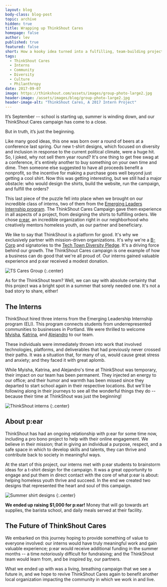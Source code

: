 ```yaml
---
layout: blog
body-class: blog-post
topic: archive
hidden: true
title: Wrapping up ThinkShout Cares
homepage: false
author: lev
published: true
featured: false
short: How a kooky idea turned into a fulfilling, team-building project.
tags:
  - ThinkShout Cares
  - Interns
  - Community
  - Diversity
  - Culture
  - Philanthropy
date: 2017-09-07
image: https://thinkshout.com/assets/images/group-photo-large2.jpg
header-image: /assets/images/blog/group-photo-large2.jpg
header-image-alt: "ThinkShout Cares, A 2017 Intern Project"
---
```


It’s September -- school is starting up, summer is winding down, and our ThinkShout Cares campaign has come to a close.

But in truth, it’s just the beginning.

Like many good ideas, this one was born over a round of beers at a conference last spring. Our new t-shirt designs, which focused on diversity and inclusion in response to the current political climate, were a huge hit. So, I joked, why not sell them year round? It's one thing to get free swag at a conference, it's entirely another to buy something on your own time and dime. Then someone else suggested to have all proceeds benefit a nonprofit, so the incentive for making a purchase goes well beyond just getting a cool shirt. Now this was getting interesting, but we still had a major obstacle: who would design the shirts, build the website, run the campaign, and fulfill the orders?

This last piece of the puzzle fell into place when we brought on our incredible class of interns, two of them from the [Emerging Leaders Internship program](http://emergingleadersinternship.org/). The ThinkShout Cares Campaign gave them experience in all aspects of a project, from designing the shirts to fulfilling orders. We chose [p:ear](http://pearmentor.org/), an incredible organization right in our neighborhood who creatively mentors homeless youth, as our partner and beneficiary.

We like to say that ThinkShout is a platform for good. It's why we exclusively partner with mission-driven organizations. It's why we're a [B-Corp](https://www.bcorporation.net/community/thinkshout-inc) and signatories to the [Tech Town Diversity Pledge](http://techtownportland.com/pledge/). It's a driving force behind our growth. The ThinkShout Cares campaign is one example of how a business can do good that we're all proud of. Our interns gained valuable experience and p:ear received a modest donation.

![TS Cares Group](/assets/images/blog/ts-cares-group.jpg)
{:.center}

As for the ThinkShout team? Well, we can say with absolute certainty that this project was a bright spot in a summer that sorely needed one. It's not a bad story to share, either!

## The Interns

ThinkShout hired three interns from the Emerging Leadership Internship program (ELI). This program connects students from underrepresented communities to businesses in Portland. We were thrilled to welcome [Myisha](https://thinkshout.com/blog/2017/08/coding-for-good/), [Katrina](https://thinkshout.com/blog/2017/08/thinkshout-cares-and-so-can-you/), and [Alejandro](https://thinkshout.com/blog/2017/08/designing-for-a-cause/) to our team.

These individuals were immediately thrown into work that involved technologies, platforms, and deliverables that had previously never crossed their paths. It was a situation that, for many of us, would cause great stress and anxiety; and they faced it with great aplomb.

While Myisha, Katrina, and Alejandro's time at ThinkShout was temporary, their impact on our team has been permanent. They injected an energy to our office; and their humor and warmth has been missed since they departed to start school again in their respective locations. But we'll be following along in their journeys to see all the wonderful things they do -- because their time at ThinkShout was just the beginning!

![ThinkShout interns](/assets/images/blog/interns.png)
{:.center}

## About p:ear

ThinkShout has had an ongoing relationship with p:ear for some time now, including a pro bono project to help with their online engagement. We believe in their mission; that in giving an individual a purpose, respect, and a safe space in which to develop skills and talents, they can thrive and contribute back to society in meaningful ways.

At the start of this project, our interns met with p:ear students to brainstorm ideas for a t-shirt design for the campaign. It was a great opportunity to engage and put them in direct contact with the core of what p:ear is about: helping homeless youth thrive and succeed. In the end we created two designs that represented the heart and soul of this campaign.

![Summer shirt designs](/assets/images/blog/pear-summer.png)
{:.center}

**We ended up raising $1,000 for p:ear!** Money that will go towards art supplies, the barista school, and daily meals served at their facility.

## The Future of ThinkShout Cares

We embarked on this journey hoping to provide something of value to everyone involved: our interns would have truly meaningful work and gain valuable experience; p:ear would receive additional funding in the summer months -- a time notoriously difficult for fundraising; and the ThinkShout team would learn from, and be inspired by, our partners.

What we ended up with was a living, breathing campaign that we see a future in, and we hope to revive ThinkShout Cares again to benefit another local organization impacting the community in which we work in and live.
